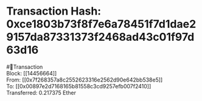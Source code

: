 
Transaction Hash: 0xce1803b73f8f7e6a78451f7d1dae29157da87331373f2468ad43c01f97d63d16
====================================================================================
  
#💸Transaction  
Block: [[14456664]]  
From: [[0x7f268357a8c2552623316e2562d90e642bb538e5]]  
To: [[0x00897e2d7168165b81558c3cd9257efb007f2410]]  
Transferred: 0.217375 Ether